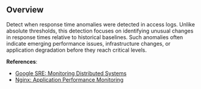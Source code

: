 ## Overview

Detect when response time anomalies were detected in access logs. Unlike absolute thresholds, this detection focuses on identifying unusual changes in response times relative to historical baselines. Such anomalies often indicate emerging performance issues, infrastructure changes, or application degradation before they reach critical levels.

**References**:
- [Google SRE: Monitoring Distributed Systems](https://sre.google/sre-book/monitoring-distributed-systems/)
- [Nginx: Application Performance Monitoring](https://www.nginx.com/products/nginx-app-protect/)